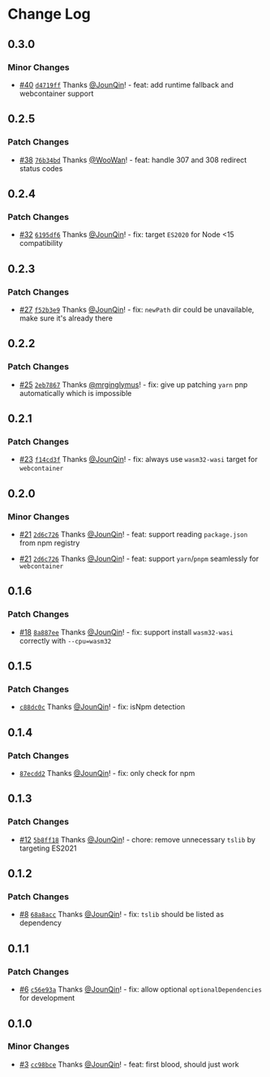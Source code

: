 # Change Log

## 0.3.0

### Minor Changes

- [#40](https://github.com/un-ts/napi-postinstall/pull/40) [`d4719ff`](https://github.com/un-ts/napi-postinstall/commit/d4719ff3f0ab55381ef715d11d09ca537ab7a59e) Thanks [@JounQin](https://github.com/JounQin)! - feat: add runtime fallback and webcontainer support

## 0.2.5

### Patch Changes

- [#38](https://github.com/un-ts/napi-postinstall/pull/38) [`76b34bd`](https://github.com/un-ts/napi-postinstall/commit/76b34bd25c29e53bcbedf1c51de945b8b49234f1) Thanks [@WooWan](https://github.com/WooWan)! - feat: handle 307 and 308 redirect status codes

## 0.2.4

### Patch Changes

- [#32](https://github.com/un-ts/napi-postinstall/pull/32) [`6195df6`](https://github.com/un-ts/napi-postinstall/commit/6195df6f93c1418603e54c0ad8c3e9eea3b0f35b) Thanks [@JounQin](https://github.com/JounQin)! - fix: target `ES2020` for Node <15 compatibility

## 0.2.3

### Patch Changes

- [#27](https://github.com/un-ts/napi-postinstall/pull/27) [`f52b3e9`](https://github.com/un-ts/napi-postinstall/commit/f52b3e9c8056df85b4c16faab29c26bc830fe49a) Thanks [@JounQin](https://github.com/JounQin)! - fix: `newPath` dir could be unavailable, make sure it's already there

## 0.2.2

### Patch Changes

- [#25](https://github.com/un-ts/napi-postinstall/pull/25) [`2eb7867`](https://github.com/un-ts/napi-postinstall/commit/2eb78677ff0de44c01617f2f078a493251b73172) Thanks [@mrginglymus](https://github.com/mrginglymus)! - fix: give up patching `yarn` pnp automatically which is impossible

## 0.2.1

### Patch Changes

- [#23](https://github.com/un-ts/napi-postinstall/pull/23) [`f14cd3f`](https://github.com/un-ts/napi-postinstall/commit/f14cd3fe0d10445eb41c3c1df28d9f3378b38639) Thanks [@JounQin](https://github.com/JounQin)! - fix: always use `wasm32-wasi` target for `webcontainer`

## 0.2.0

### Minor Changes

- [#21](https://github.com/un-ts/napi-postinstall/pull/21) [`2d6c726`](https://github.com/un-ts/napi-postinstall/commit/2d6c726310885bb674ce5c93fb0c8b18a2261575) Thanks [@JounQin](https://github.com/JounQin)! - feat: support reading `package.json` from npm registry

- [#21](https://github.com/un-ts/napi-postinstall/pull/21) [`2d6c726`](https://github.com/un-ts/napi-postinstall/commit/2d6c726310885bb674ce5c93fb0c8b18a2261575) Thanks [@JounQin](https://github.com/JounQin)! - feat: support `yarn`/`pnpm` seamlessly for `webcontainer`

## 0.1.6

### Patch Changes

- [#18](https://github.com/un-ts/napi-postinstall/pull/18) [`8a887ee`](https://github.com/un-ts/napi-postinstall/commit/8a887eec5879cf495cc1e95cf80f26a422114b28) Thanks [@JounQin](https://github.com/JounQin)! - fix: support install `wasm32-wasi` correctly with `--cpu=wasm32`

## 0.1.5

### Patch Changes

- [`c88dc0c`](https://github.com/un-ts/napi-postinstall/commit/c88dc0cf96c82ca81b659eecc8a596ab28b8f686) Thanks [@JounQin](https://github.com/JounQin)! - fix: isNpm detection

## 0.1.4

### Patch Changes

- [`87ecdd2`](https://github.com/un-ts/napi-postinstall/commit/87ecdd2be320e0095efca493032d51e1c7b0136c) Thanks [@JounQin](https://github.com/JounQin)! - fix: only check for npm

## 0.1.3

### Patch Changes

- [#12](https://github.com/un-ts/napi-postinstall/pull/12) [`5b8ff18`](https://github.com/un-ts/napi-postinstall/commit/5b8ff180f09480a8a64726b6fc7547f34fa305b0) Thanks [@JounQin](https://github.com/JounQin)! - chore: remove unnecessary `tslib` by targeting ES2021

## 0.1.2

### Patch Changes

- [#8](https://github.com/un-ts/napi-postinstall/pull/8) [`68a8acc`](https://github.com/un-ts/napi-postinstall/commit/68a8accf944c72867a9543e6f198b962b5414109) Thanks [@JounQin](https://github.com/JounQin)! - fix: `tslib` should be listed as dependency

## 0.1.1

### Patch Changes

- [#6](https://github.com/un-ts/napi-postinstall/pull/6) [`c56e93a`](https://github.com/un-ts/napi-postinstall/commit/c56e93adbb2baa13293cdd587ff05d0f855a34c2) Thanks [@JounQin](https://github.com/JounQin)! - fix: allow optional `optionalDependencies` for development

## 0.1.0

### Minor Changes

- [#3](https://github.com/un-ts/napi-postinstall/pull/3) [`cc98bce`](https://github.com/un-ts/napi-postinstall/commit/cc98bced86bb7d5198a223f86ad25270426511e9) Thanks [@JounQin](https://github.com/JounQin)! - feat: first blood, should just work

